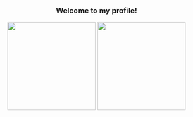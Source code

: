 <h3 align="center">Welcome to my profile!</p>

<p align="center">
    <img src="https://github-readme-stats-eight-theta.vercel.app/api?username=Caniscent&show_icons=true&theme=radical&include_all_commits=true&count_private=true" height="200em"/>
    <img src="https://github-readme-stats-eight-theta.vercel.app/api/top-langs/?username=Caniscent&layout=compact&langs_count=10&theme=radical" height="200em"/>
</p>
